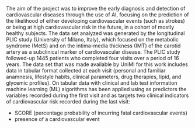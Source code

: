 
The aim of the project was to improve the early diagnosis and detection of cardiovascular diseases through the use of AI, focusing on the prediction of the
likelihood of either developing cardiovascular events (such as strokes) or being at high cardiovascular risk in the future, in a cohort of mostly healthy subjects.
The data set analyzed was generated by the longitudinal PLIC study (University of Milano, Italy), which focused on the metabolic syndrome
(MetS) and on the intima-media thickness (IMT) of the carotid artery as a subclinical marker of cardiovascular disease. The PLIC study followed-up 1445 patients who completed four visits over a period of 16 years. The data set that
was made available by UniMI for this work includes data in tabular format collected at each visit (personal and familiar anamnesis, lifestyle habits, clinical
parameters, drug therapies, lipid, and glycemic profiles).
On tabular data with clinical and lab test information machine learning (ML) algorithms has been applied using as predictors the variables recorded during the first visit and as targets two clinical indicators of cardiovascular risk
recorded during the last visit: 
- SCORE (percentage probability of incurring fatal cardiovascular events)
- presence of a cardiovascular event
